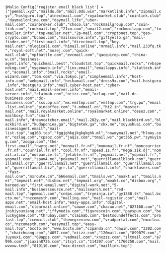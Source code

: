 ```$Malio_Config['register_email_black_list'] = ["jpemail.xyz","maildu.de","mail.0du.win","marketlink.info","zipmail.xyz","hostguru.top","atnextmail.com","royalmarket.club","coinlink.club","daymailonline.com","daymail.life","uber-mail.com","coinbroker.club","choco.la","rockmailgroup.com","coin-link.com","rockmail.top","21cn.com","umail2.com","rockmailapp.com","topmailer.info","top-mailer.net","2p-mail.com","cryptonet.top","geo-crypto.com","bcaoo.com","mailsource.info","giftyello.ga","mail-finder.net","first-mail.info","directmail.top","key-mail.net","mlogicali.com","himail.online","mrmail.info","mail.233fq.tk","royal-soft.net","mozej.com","quick-mail.club","vpfbattle.com","evcmail.com","qacquirep.com","china-w.cn","business-agent.info","quickmail.best","cloudstat.top","quickmail.rocks","rvbspending.com","mygeoweb.info","linx.email","emailapps.info","stattech.info","acemail.info","3mail.rocks","email-wizard.com","tom.com","via.tokyo.jp","simpleemail.info","host-info.com","webgmail.info","heihamail.com","dress9x.com","mail.hostguru.info","hostguru.info","mail.cyber-host.net","cyber-host.net","mail.email-server.info","email-server.info","claimab.com","oiizz.com","ozlaq.com","mail.dc-business.com","dc-business.com","sss.pp.ua","mx.emltmp.com","emltmp.com","trg.pw","email-list.online","pincoffee.com","t.odmail.cn","hi2.in","master-mail.net","mail.royalmarket.online","royalmarket.online","desoz.com","mailboxy.fun","smart-mail.info","dreamcatcher.email","mail.202y.cn","mail.blackbird.ws","blackbird.ws","kudaponiea.ga","bigtetek.ga","xkx.me","xuyushuai.com","businessagent.email","mail-list.top","ag163.top","fggjghkgjkgkgkghk.ml","nowmymail.net","hlooy.com","ozlaq.com","cpaoz.com","jaqis.com","tmail.ws","get365.pw","zymuying.com","zoqqa.com","the-first.email","nwytg.net","monmail.fr.nf","monemail.fr.nf","moncourrier.fr.nf","courriel.fr.nf","cool.fr.nf","speed.1s.fr","mega.zik.dj","nomail.xl.cx","nospam.ze.tc","jetable.fr.nf","yopmail.net","yopmail.fr","yopmail.com","spam4.me","pokemail.net","guerrillamailblock.com","guerrillamail.org","guerrillamail.net","guerrillamail.de","guerrillamail.com","guerrillamail.biz","grr.la","guerrillamail.info","sharklasers.com","fast-mail.one","mxroute.cn","666email.com","tmails.ws","moakt.ws","tmails.net","tmpmail.net","disbox.net","tmpmail.org","moakt.co","disbox.org","bareed.ws","first-email.net","digital-work.net","5-mail.info","businesssource.net","mailsearch.net","red-mail.top","opmmail.com","cndps.com","tryninja.io","gy1388.tk","mail.bccto.me","rnzcomesth.com","mailing.one","mail-register.com","mail-apps.net","email-host.info","easy-apps.info","digital-email.com","clearmail.online","sawoe.com","chacuo.net","027168.com","linshiyouxiang.net","iffymedia.com","figurescoin.com","payspun.com","beluckygame.com","thrubay.com","claimab.com","bestsoundeffects.com","profast.top","icemail.club","themegreview.com","vradportal.com","emailna.co","nzcomesth.com","easymail.top","easy-mail.top","bccto.me","www.bccto.me","czpanda.cn","dawin.com","3202.com","chaichuang.com","4057.com","oiizz.com","120mail.com","899079.com","juyouxi.com","68apps.com","vedmail.com","xnxzzz.com","sltmail.com","a7996.com","jiaxin8736.com","itcyt.cn","114207.com","1766258.com","mail.wvwvw.tech","819110.com","max-direct.com","maillink.top"]```